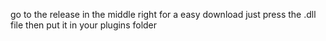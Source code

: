 go to the release in the middle right for a easy download just press the .dll file then put it in your plugins folder

